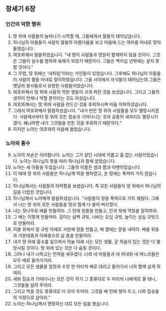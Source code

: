 ## 창세기 6장

### 인간의 악한 행위
1. 땅 위에 사람들이 늘어나기 시작할 때, 그들에게서 딸들이 태어났습니다.
2. 하나님의 아들들이 사람의 딸들의 아름다움을 보고 마음에 드는 여자를 아내로 맞아들였습니다.
3. 여호와께서 말씀하셨습니다. "내 영이 사람들과 영원히 함께하지 않을 것이다. 그것은 그들이 실수를 범하여 육체가 되었기 때문이다. 그들은 백이십 년밖에는 살지 못할 것이다."
4. 그 무렵, 땅 위에는 '네피림'이라는 거인들이 있었습니다. 그후에도 하나님의 아들들이 사람의 딸을 아내로 맞이하였습니다. 그들 사이에서 자식들이 태어났는데 그들은 옛날의 용사들로서 유명한 사람들이었습니다.
5. 여호와께서 땅 위에 사람의 악한 행동이 크게 퍼진 것을 보셨습니다. 그리고 그들의 생각이 언제나 악할 뿐이라는 것도 아셨습니다.
6. 여호와께서는 땅 위에 사람을 만드신 것을 후회하시며 마음 아파하셨습니다.
7. 그래서 여호와께서 말씀하셨습니다. "내가 만든 땅 위의 사람들을 모두 멸망시키겠다. 사람에서부터 땅 위의 모든 짐승과 기어다니는 것과 공중의 새까지도 멸망시키겠다. 왜냐하면 내가 그것들을 만든 것을 후회하기 때문이다."
8. 하지만 노아는 여호와의 마음에 들었습니다.
### 노아와 홍수
9. 노아의 자손은 이러합니다. 노아는 그가 살던 시대에 의롭고 흠 없는 사람이었습니다. 노아는 하나님의 뜻을 따라 하나님과 함께 살았습니다.
10. 노아는 세 아들을 두었습니다. 그들의 이름은 셈과 함과 야벳이었습니다.
11. 이 때에 땅 위의 사람들은 하나님께 악을 행하였고, 온 땅에는 폭력이 가득 찼습니다.
12. 하나님께서는 사람들의 타락함을 보셨습니다. 즉 모든 사람들이 땅 위에서 하나님의 길을 더럽힌 것입니다.
13. 하나님께서 노아에게 말씀하셨습니다. "사람들이 땅을 폭력으로 가득 채웠다. 그래서 나는 땅 위의 모든 사람들을 땅과 함께 다 쓸어 버리겠다.
14. 너는 잣나무로 배를 만들어라. 그 안에 방들을 만들고, 안과 밖에 역청을 칠하여라.
15. 그 배는 이렇게 만들어라. 길이는 삼백 규빗, 너비는 오십 규빗, 높이는 삼십 규빗으로 만들어라.
16. 지붕 위에서 일 규빗 아래로 사방에 창을 만들고, 배 옆에는 문을 내어라. 배를 위층과 가운데층과 아래층으로 삼 층을 만들어라.
17. 내가 땅 위에 홍수를 일으켜서 하늘 아래 사는 모든 생물, 곧 목숨이 있는 것은 다 멸망시킬 것이다. 땅 위에 있는 것은 다 숨질 것이다.
18. 그러나 내가 너하고는 언약을 세우겠다. 너와 네 아들들과 네 아내와 네 며느리들은 모두 배로 들어가거라.
19. 그리고 모든 생물을 암컷과 수컷 한 마리씩 배로 데리고 들어가서 너와 함께 살게 하여라.
20. 새와 짐승과 기어다니는 모든 것이 각기 그 종류대로 두 마리씩 너에게로 올 테니, 그것들을 살려 주어라.
21. 그리고 먹을 것도 종류대로 다 모아 두어라. 그것을 배 안에 쌓아 두고, 너와 짐승들의 식량으로 삼아라."
22. 노아는 하나님께서 명령하신 대로 모든 일을 했습니다.